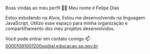 Boas vindas ao meu perfil 💙💙
Meu nome é Felipe Dias

Estou estudando na Alura, 
Estou me desenvolvendo na linguagem JavaScript, 
Utilizo esse espaço para minha organização e compartilhamento dos meu projetos desenvolvidos.

Você pode entrar em contato comigo 📫
00001091001200sp@al.educacao.sp.gov.br


